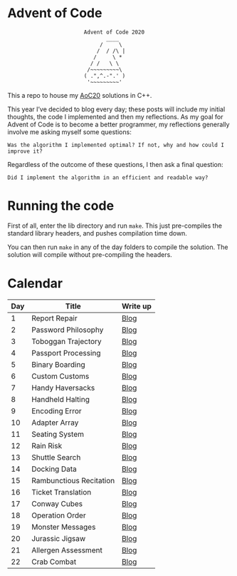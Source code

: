 # Advent of Code


                            Advent of Code 2020
                                   ____
                                 /     \
                                /  / /\ |
                               /     \ *
                              / /   \ \
                             /~~~~~~~~~\
                            ( .",^.-".' )
                             '~~~~~~~~~'



This a repo to house my [AoC20](https://adventofcode.com/) solutions in C++.

This year I’ve decided to blog every day; these posts will include my initial thoughts, the code I implemented and then my reflections. As my goal for Advent of Code is to become a better programmer, my reflections generally involve me asking myself some questions:

    Was the algorithm I implemented optimal? If not, why and how could I improve it?

Regardless of the outcome of these questions, I then ask a final question:

    Did I implement the algorithm in an efficient and readable way?


# Running the code

First of all, enter the lib directory and run `make`. This just pre-compiles the
standard library headers, and pushes compilation time down.

You can then run `make` in any of the day folders to compile the solution. The
solution will compile without pre-compiling the headers.

# Calendar

|   Day   | Title                                         | Write up
| --------|-----------------------------------------------|--------------------------------------------- |
|    1    |  Report Repair                                | [Blog](https://www.ashkelly.co.uk/blog/aoc20d1/)
|    2    |  Password Philosophy                          | [Blog](https://www.ashkelly.co.uk/blog/aoc20d2/)
|    3    |  Toboggan Trajectory                          | [Blog](https://www.ashkelly.co.uk/blog/aoc20d3/)
|    4    |  Passport Processing                          | [Blog](https://www.ashkelly.co.uk/blog/aoc20d4/)
|    5    |  Binary Boarding                              | [Blog](https://www.ashkelly.co.uk/blog/aoc20d5/)
|    6    |  Custom Customs                               | [Blog](https://www.ashkelly.co.uk/blog/aoc20d6/)
|    7    |  Handy Haversacks                             | [Blog](https://www.ashkelly.co.uk/blog/aoc20d7/)
|    8    |  Handheld Halting                             | [Blog](https://www.ashkelly.co.uk/blog/aoc20d8/)
|    9    |  Encoding Error                               | [Blog](https://www.ashkelly.co.uk/blog/aoc20d9/)
|    10   |  Adapter Array                                | [Blog](https://www.ashkelly.co.uk/blog/aoc20d10/)
|    11   |  Seating System                               | [Blog](https://www.ashkelly.co.uk/blog/aoc20d11/)
|    12   |  Rain Risk                                    | [Blog](https://www.ashkelly.co.uk/blog/aoc20d12/)
|    13   |  Shuttle Search                               | [Blog](https://www.ashkelly.co.uk/blog/aoc20d13/)
|    14   |  Docking Data                                 | [Blog](https://www.ashkelly.co.uk/blog/aoc20d14/)
|    15   |  Rambunctious Recitation                      | [Blog](https://www.ashkelly.co.uk/blog/aoc20d15/)
|    16   |  Ticket Translation                           | [Blog](https://www.ashkelly.co.uk/blog/aoc20d16/)
|    17   |  Conway Cubes                                 | [Blog](https://www.ashkelly.co.uk/blog/aoc20d17/)
|    18   |  Operation Order                              | [Blog](https://www.ashkelly.co.uk/blog/aoc20d18/)
|    19   |  Monster Messages                             | [Blog](https://www.ashkelly.co.uk/blog/aoc20d19/)
|    20   |  Jurassic Jigsaw                              | [Blog](https://www.ashkelly.co.uk/blog/aoc20d20/)
|    21   |  Allergen Assessment                          | [Blog](https://www.ashkelly.co.uk/blog/aoc20d21/)
|    22   |  Crab Combat                                  | [Blog](https://www.ashkelly.co.uk/blog/aoc20d22/)

